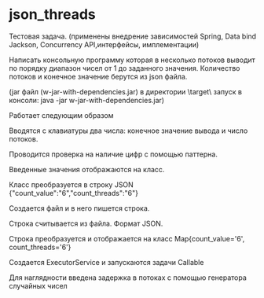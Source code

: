 # json_threads

Тестовая задача. (применены внедрение зависимостей Spring, Data bind Jackson, Concurrency API,интерфейсы, имплементации)

Написать консольную программу которая в несколько потоков выводит по порядку  диапазон чисел  от 1 до заданного значения. 
Количество потоков и конечное значение берутся из json файла.

(jar файл (w-jar-with-dependencies.jar) в директории \target\ запуск в консоли: java -jar w-jar-with-dependencies.jar) 


Работает следующим образом

Вводятся с клавиатуры два числа: конечное значение вывода и число потоков. 

Проводится проверка на наличие цифр с помощью паттерна.

Введенные значения отображаются на класс.

Класс преобразуется в строку JSON {"count_value":"6","count_threads":"6"}

Создается файл и в него пишется строка.

Строка считывается из файла. Формат JSON.

Строка преобразуется и отображается на класс Map{count_value='6', count_threads='6'}

Создается ExecutorService и запускаются задачи Callable

Для наглядности введена задержка в потоках с помощью генератора случайных чисел



